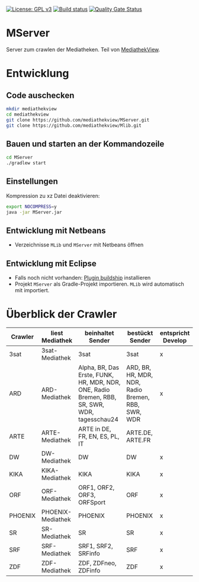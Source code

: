 [![License: GPL v3](https://img.shields.io/badge/License-GPL%20v3-blue.svg)](http://www.gnu.org/licenses/gpl-3.0)
[![Build status](https://github.com/mediathekview/MServer/workflows/Build%20and%20test/badge.svg?branch=master)](https://github.com/mediathekview/MServer/actions?query=workflow%3A%22Build+and+test%22+branch%3Amaster)
[![Quality Gate Status](https://sonarcloud.io/api/project_badges/measure?project=mediathekview_MServer&metric=alert_status)](https://sonarcloud.io/dashboard?id=mediathekview_MServer)

# MServer
Server zum crawlen der Mediatheken. Teil von [MediathekView](https://github.com/mediathekview).

# Entwicklung

## Code auschecken
```bash
mkdir mediathekview
cd mediathekview
git clone https://github.com/mediathekview/MServer.git
git clone https://github.com/mediathekview/Mlib.git
```

## Bauen und starten an der Kommandozeile
```bash
cd MServer
./gradlew start
```

## Einstellungen

Kompression zu xz Datei deaktivieren:
```bash
export NOCOMPRESS=y
java -jar MServer.jar
```

## Entwicklung mit Netbeans
* Verzeichnisse `MLib` und `MServer` mit Netbeans öffnen

## Entwicklung mit Eclipse
* Falls noch nicht vorhanden: [Plugin buildship](https://projects.eclipse.org/projects/tools.buildship) installieren
* Projekt `MServer` als Gradle-Projekt importieren. `MLib` wird automatisch mit importiert.


# Überblick der Crawler

| Crawler | liest Mediathek | beinhaltet Sender                                                                            | bestückt Sender | entspricht Develop |
|---------|-----------|----------------------------------------------------------------------------------------------|---------|--|
| 3sat|3sat-Mediathek| 3sat                                                                                         |3sat|x|
| ARD|ARD-Mediathek| Alpha, BR, Das Erste, FUNK, HR, MDR, NDR, ONE, Radio Bremen, RBB, SR, SWR, WDR, tagesschau24 |ARD, BR, HR, MDR, NDR, Radio Bremen, RBB, SWR, WDR| x|
| ARTE|ARTE-Mediathek| ARTE in DE, FR, EN, ES, PL, IT                                                               |ARTE.DE, ARTE.FR||
| DW|DW-Mediathek| DW                                                                                           |DW|x|
| KIKA|KIKA-Mediathek| KIKA                                                                                         |KIKA|x|
| ORF|ORF-Mediathek| ORF1, ORF2, ORF3, ORFSport                                                                   |ORF|x|
| PHOENIX|PHOENIX-Mediathek| PHOENIX                                                                                      |PHOENIX|x|
| SR|SR-Mediathek| SR                                                                                           |SR|x|
| SRF|SRF-Mediathek| SRF1, SRF2, SRFinfo                                                                          |SRF|x|
| ZDF|ZDF-Mediathek| ZDF, ZDFneo, ZDFinfo                                                                         |ZDF|x|
